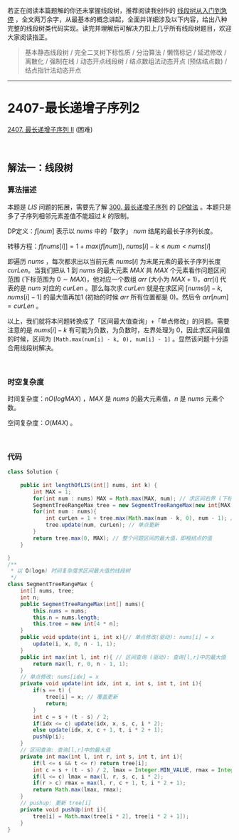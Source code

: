 若正在阅读本篇题解的你还未掌握线段树，推荐阅读我创作的 [线段树从入门到急停](https://leetcode.cn/circle/discuss/H4aMOn/) ，全文两万余字，从最基本的概念讲起，全面并详细涉及以下内容，给出八种完整的线段树类代码实现。读完并理解后可解决力扣上几乎所有线段树题目，欢迎大家阅读指正。

> 基本静态线段树 / 完全二叉树下标性质 / 分治算法 / 懒惰标记 / 延迟修改 / 离散化 / 强制在线 / 动态开点线段树 / 结点数组法动态开点 (预估结点数) / 结点指针法动态开点 

***

# 2407-最长递增子序列2

[2407. 最长递增子序列 II](https://leetcode.cn/problems/longest-increasing-subsequence-ii/) (困难)

<br />

## 解法一：线段树

### 算法描述

本题是 $LIS$ 问题的拓展，需要先了解 [300. 最长递增子序列](https://leetcode.cn/problems/longest-increasing-subsequence/) 的 [DP做法](https://leetcode.cn/problems/longest-increasing-subsequence/solution/by-yukiyama-17ma/) 。本题只是多了子序列相邻元素差值不能超过 $k$ 的限制。

DP定义：$f[num]$ 表示以 $nums$ 中的「数字」 $num$ 结尾的最长子序列长度。

转移方程：$f[nums[i]]=1+max(f[num])$,  $nums[i]-k≤num<nums[i]$ 

即遍历 $nums$ ，每次都求出以当前元素 $nums[i]$ 为末尾元素的最长子序列长度 $curLen$。当我们把从 1 到 $nums$ 的最大元素 $MAX$ 共 $MAX$ 个元素看作问题区间范围 (下标范围为 $0 \sim MAX$)，他对应一个数组 $arr$ (大小为 $MAX+1$)，$arr[i]$ 代表的是 $num$ 对应的 $curLen$ 。那么每次求 $curLen$ 就是在求区间 $[nums[i]-k,nums[i]-1]$ 的最大值再加1 (初始的时候 $arr$ 所有位置都是 0)。然后令 $arr[num] = curLen$ 。

以上，我们就将本问题转换成了「区间最大值查询」+「单点修改」的问题。需要注意的是 $nums[i]-k$ 有可能为负数，为负数时，左界处理为 0，因此求区间最值的时候，区间为 `[Math.max(num[i] - k, 0), num[i] - 1]` 。显然该问题十分适合用线段树解决。

<br />

### 时空复杂度

时间复杂度：$nO(logMAX)$ ，$MAX$ 是 $nums$ 的最大元素值，$n$ 是 $nums$ 元素个数。

空间复杂度：$O(MAX)$ 。

<br />

### 代码

```java
class Solution {
    
    public int lengthOfLIS(int[] nums, int k) {
        int MAX = 1;
        for(int num : nums) MAX = Math.max(MAX, num); // 求区间右界 (下标)
        SegmentTreeRangeMax tree = new SegmentTreeRangeMax(new int[MAX + 1]); // 注意问题区间的大小是 MAX + 1
        for(int num : nums){
            int curLen = 1 + tree.max(Math.max(num - k, 0), num - 1); // 区间查询
            tree.update(num, curLen); // 单点更新
        }
        return tree.max(0, MAX); // 整个问题区间的最大值，即根结点的值
    }

}
/**
 * 以 O(logn) 时间复杂度求区间最大值的线段树
 */
class SegmentTreeRangeMax {
    int[] nums, tree;
    int n;
    public SegmentTreeRangeMax(int[] nums){
        this.nums = nums;
        this.n = nums.length;
        this.tree = new int[4 * n];
    }
    public void update(int i, int x){// 单点修改(驱动): nums[i] = x
        update(i, x, 0, n - 1, 1);
    }
    public int max(int l, int r){ // 区间查询 (驱动): 查询[l,r]中的最大值
        return max(l, r, 0, n - 1, 1);
    }
    // 单点修改: nums[idx] = x
    private void update(int idx, int x, int s, int t, int i){
        if(s == t) {
            tree[i] = x; // 覆盖更新
            return;
        }
        int c = s + (t - s) / 2;
        if(idx <= c) update(idx, x, s, c, i * 2);
        else update(idx, x, c + 1, t, i * 2 + 1);
        pushUp(i);
    }
    // 区间查询: 查询[l,r]中的最大值
    private int max(int l, int r, int s, int t, int i){
        if(l <= s && t <= r) return tree[i];
        int c = s + (t - s) / 2, lmax = Integer.MIN_VALUE, rmax = Integer.MIN_VALUE;
        if(l <= c) lmax = max(l, r, s, c, i * 2);
        if(r > c) rmax = max(l, r, c + 1, t, i * 2 + 1);
        return Math.max(lmax, rmax);
    }
    // pushup: 更新 tree[i]
    private void pushUp(int i){
        tree[i] = Math.max(tree[i * 2], tree[i * 2 + 1]);
    }
}
```

<br />

